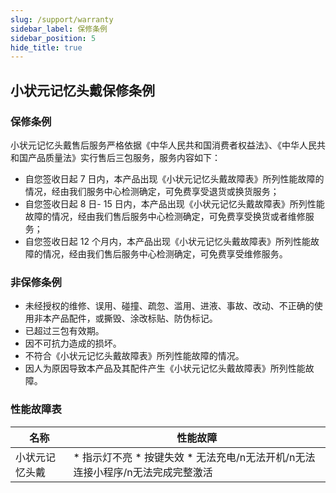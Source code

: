 ```yaml
---
slug: /support/warranty
sidebar_label: 保修条例
sidebar_position: 5
hide_title: true
---
```


## 小状元记忆头戴保修条例
### 保修条例
小状元记忆头戴售后服务严格依据《中华人民共和国消费者权益法》、《中华人民共和国产品质量法》实行售后三包服务，服务内容如下：
- 自您签收日起 7 日内，本产品出现《小状元记忆头戴故障表》所列性能故障的情况，经由我们服务中心检测确定，可免费享受退货或换货服务；
- 自您签收日起 8 日- 15 日内，本产品出现《小状元记忆头戴故障表》所列性能故障的情况，经由我们售后服务中心检测确定，可免费享受换货或者维修服务；
- 自您签收日起 12 个月内，本产品出现《小状元记忆头戴故障表》所列性能故障的情况，经由我们售后服务中心检测确定，可免费享受维修服务。
### 非保修条例
- 未经授权的维修、误用、碰撞、疏忽、滥用、进液、事故、改动、不正确的使用非本产品配件，或撕毁、涂改标贴、防伪标记。
- 已超过三包有效期。
- 因不可抗力造成的损坏。
- 不符合《小状元记忆头戴故障表》所列性能故障的情况。
- 因人为原因导致本产品及其配件产生《小状元记忆头戴故障表》所列性能故障。
### 性能故障表

| 名称 | 性能故障 |
| --- | --- |
| 小状元记忆头戴 | * 指示灯不亮 * 按键失效 * 无法充电/n无法开机/n无法连接小程序/n无法完成完整激活 |







